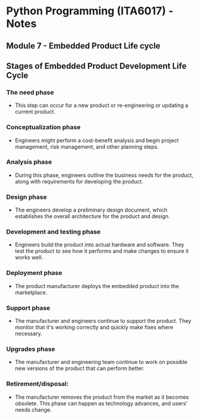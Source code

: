# Python Programming (ITA6017) - Notes

## Module 7 - Embedded Product Life cycle

## Stages of Embedded Product Development Life Cycle

### The need phase

- This step can occur for a new product or re-engineering or updating a current product.

### Conceptualization phase

- Engineers might perform a cost-benefit analysis and begin project management, risk management, and other planning steps.

### Analysis phase

- During this phase, engineers outline the business needs for the product, along with requirements for developing the product.

### Design phase

- The engineers develop a preliminary design document, which establishes the overall architecture for the product and design.

### Development and testing phase

- Engineers build the product into actual hardware and software. They test the product to see how it performs and make changes to ensure it works well.

### Deployment phase

- The product manufacturer deploys the embedded product into the marketplace.

### Support phase

- The manufacturer and engineers continue to support the product. They monitor that it's working correctly and quickly make fixes where necessary.

### Upgrades phase

- The manufacturer and engineering team continue to work on possible new versions of the product that can perform better.

### Retirement/disposal:

- The manufacturer removes the product from the market as it becomes obsolete. This phase can happen as technology advances, and users' needs change.
